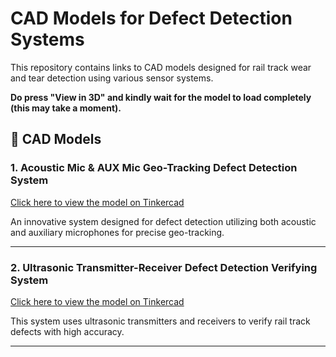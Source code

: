 # CAD Models for Defect Detection Systems

This repository contains links to CAD models designed for rail track wear and tear detection using various sensor systems.

**Do press "View in 3D" and kindly wait for the model to load completely (this may take a moment).**

## 📂 CAD Models

### 1. Acoustic Mic & AUX Mic Geo-Tracking Defect Detection System
<a href="https://www.tinkercad.com/things/2UOgYSBc0pL-acoustic-mic-aux-mic-geo-tracking-defect-detection-system?sharecode=t7Cl9CB0puufQ7OUfeHj0PJhTP1noBdmY2DmjV8xogA" target="_blank">Click here to view the model on Tinkercad</a>

An innovative system designed for defect detection utilizing both acoustic and auxiliary microphones for precise geo-tracking.

---

### 2. Ultrasonic Transmitter-Receiver Defect Detection Verifying System
<a href="https://www.tinkercad.com/things/jlbW1u8U0sm-ultrasonic-transmitter-receiver-defect-detection-verifying-syst?sharecode=IHqeQRYft3Sh_H7vds6x2g0W31OGxgIXeP10PK3jnBs" target="_blank">Click here to view the model on Tinkercad</a>

This system uses ultrasonic transmitters and receivers to verify rail track defects with high accuracy.

---
